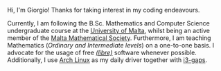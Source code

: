 Hi, I'm Giorgio! Thanks for taking interest in my coding endeavours.

Currently, I am following the B.Sc. Mathematics and Computer Science undergraduate course at the [University of Malta](https://um.edu.mt), whilst being an active member of the [Malta Mathematical Society](https://www.facebook.com/MaltaMathSoc/). Furthermore, I am teaching Mathematics (*Ordinary and Intermediate levels*) on a one-to-one basis. I advocate for the usage of free [*(libre)*](https://wikipedia.com/free_software) software whenever possible. Additionally, I use [Arch Linux](https://archlinux.org/) as my daily driver together with [i3-gaps](https://github.com/Airblader/i3).   
